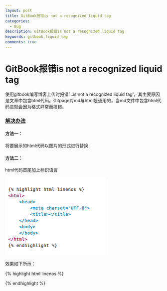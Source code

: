 ```yaml
---
layout: post
title: GitBook报错is not a recognized liquid tag
categories:
  - Bug
description: GitBook报错is not a recognized liquid tag
keywords: gitbook,liquid tag
comments: true
---
```


# GitBook报错is not a recognized liquid tag
使用gitbook编写博客上传时报错’...is not a recognized liquid tag‘，其主要原因是文章中包含html代码。Gitpage对md与html是通用的，当md文件中包含html代码进就会因为格式异常而报错。
### [解决办法](#)
#### 方法一：

将要展示的html代码以图片的形式进行替换

#### 方法二：
 
html代码首尾加上标识语言

![LiquidTag](/images/posts/Bug/liquidtag00.png)

效果如下所示：

{% highlight html linenos %}
<html>
    <head>
        <meta charset="UTF-8">
        <title></title>
    </head>
    <body>
    </body>
</html>
{% endhighlight %}


